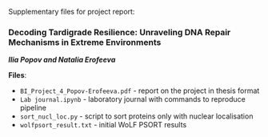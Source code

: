 Supplementary files for project report:

### Decoding Tardigrade Resilience: Unraveling DNA Repair Mechanisms in Extreme Environments
***Ilia Popov and Natalia Erofeeva***

**Files**:
- `BI_Project_4_Popov-Erofeeva.pdf`  - report on the project in thesis format
- `Lab journal.ipynb` - laboratory journal with commands to reproduce pipeline
- `sort_nucl_loc.py` - script to sort proteins only with nuclear localisation
- `wolfpsort_result.txt` - initial WoLF PSORT results
